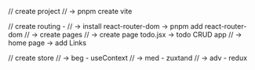 // create project
// -> pnpm create vite

// create routing -
// -> install react-router-dom -> pnpm add react-router-dom
// -> create pages
// -> create page todo.jsx -> todo CRUD app
// -> home page -> add Links

// create store
// -> beg - useContext
// -> med - zuxtand
// -> adv - redux
